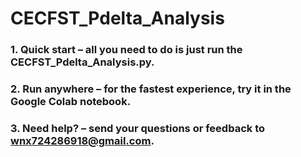 # CECFST_Pdelta_Analysis
### 1. **Quick start** – all you need to do is just run the CECFST_Pdelta_Analysis.py.
   
### 2. **Run anywhere** – for the fastest experience, try it in the Google Colab notebook.
   
### 3. **Need help?** – send your questions or feedback to <wnx724286918@gmail.com>.
